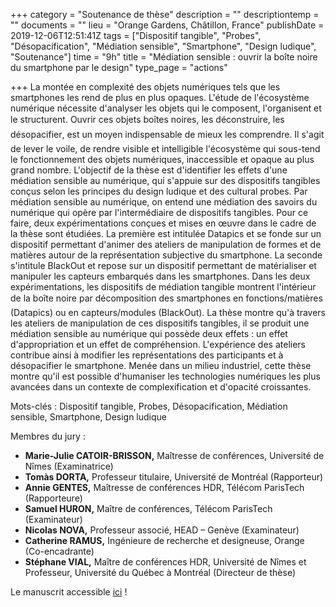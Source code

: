 +++
category = "Soutenance de thèse"
description = ""
descriptiontemp = ""
documents = ""
lieu = "Orange Gardens, Châtillon, France"
publishDate = 2019-12-06T12:51:41Z
tags = ["Dispositif tangible", "Probes", "Désopacification", "Médiation sensible", "Smartphone", "Design ludique", "Soutenance"]
time = "9h"
title = "Médiation sensible : ouvrir la boîte noire du smartphone par le design"
type_page = "actions"

+++
La montée en complexité des objets numériques tels que les smartphones les rend de plus en plus opaques. L'étude de l'écosystème numérique nécessite d'analyser les objets qui le composent, l'organisent et le structurent. Ouvrir ces objets boîtes noires, les déconstruire, les désopacifier, est un moyen indispensable de mieux les comprendre. Il s'agit de lever le voile, de rendre visible et intelligible l'écosystème qui sous-tend le fonctionnement des objets numériques, inaccessible et opaque au plus grand nombre. L'objectif de la thèse est d'identifier les effets d'une médiation sensible au numérique, qui s'appuie sur des dispositifs tangibles conçus selon les principes du design ludique et des cultural probes. Par médiation sensible au numérique, on entend une médiation des savoirs du numérique qui opère par l'intermédiaire de dispositifs tangibles. Pour ce faire, deux expérimentations conçues et mises en œuvre dans le cadre de la thèse sont étudiées. La première est intitulée Datapics et se fonde sur un dispositif permettant d'animer des ateliers de manipulation de formes et de matières autour de la représentation subjective du smartphone. La seconde s'intitule BlackOut et repose sur un dispositif permettant de matérialiser et manipuler les capteurs embarqués dans les smartphones. Dans les deux expérimentations, les dispositifs de médiation tangible montrent l'intérieur de la boîte noire par décomposition des smartphones en fonctions/matières (Datapics) ou en capteurs/modules (BlackOut). La thèse montre qu'à travers les ateliers de manipulation de ces dispositifs tangibles, il se produit une médiation sensible au numérique qui possède deux effets : un effet d'appropriation et un effet de compréhension. L'expérience des ateliers contribue ainsi à modifier les représentations des participants et à désopacifier le smartphone. Menée dans un milieu industriel, cette thèse montre qu'il est possible d'humaniser les technologies numériques les plus avancées dans un contexte de complexification et d'opacité croissantes.

Mots-clés : Dispositif tangible, Probes, Désopacification, Médiation sensible, Smartphone, Design ludique

Membres du jury :

* **Marie-Julie CATOIR-BRISSON,** Maîtresse de conférences, Université de Nîmes (Examinatrice)
* **Tomàs DORTA,** Professeur titulaire, Université de Montréal (Rapporteur)
* **Annie GENTES,** Maîtresse de conférences HDR, Télécom ParisTech (Rapporteure)
* **Samuel HURON,** Maître de conférences, Télécom ParisTech (Examinateur)
* **Nicolas NOVA,** Professeur associé, HEAD – Genève (Examinateur)
* **Catherine RAMUS,** Ingénieure de recherche et designeuse, Orange (Co-encadrante)
* **Stéphane VIAL,** Maître de conférences HDR, Université de Nîmes et Professeur, Université du Québec à Montréal (Directeur de thèse)

Le manuscrit accessible [ici](https://tel.archives-ouvertes.fr/tel-02861634) !